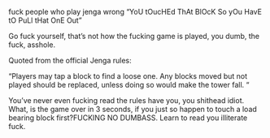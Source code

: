 fuck people who play jenga wrong
“YoU tOucHEd ThAt BlOcK So yOu HavE tO PuLl tHat OnE Out”

Go fuck yourself, that’s not how the fucking game is played, you dumb, the fuck, asshole.

Quoted from the official Jenga rules:

“Players may tap a block to find a loose one. Any blocks moved but not played should be replaced, unless doing so would make the tower fall. “

You’ve never even fucking read the rules have you, you shithead idiot. What, is the game over in 3 seconds, 
if you just so happen to touch a load bearing block first?FUCKING NO DUMBASS. Learn to read you illiterate fuck.
